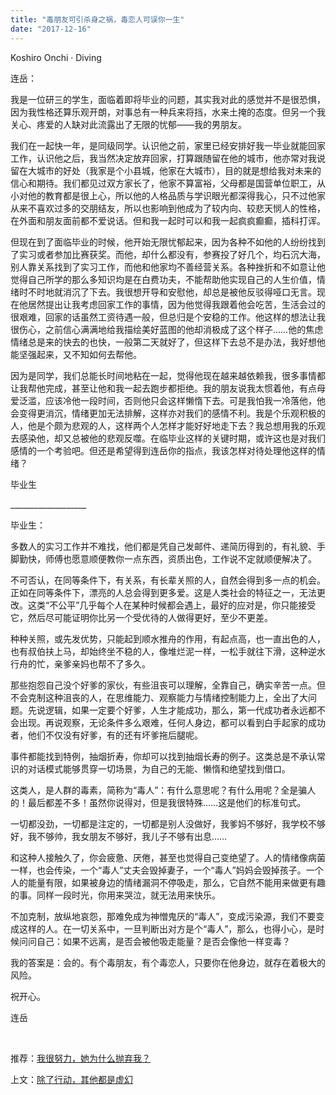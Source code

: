 ```yaml
---
title: "毒朋友可引杀身之祸，毒恋人可误你一生"
date: "2017-12-16"
---
```


Koshiro Onchi · Diving

连岳：

我是一位研三的学生，面临着即将毕业的问题，其实我对此的感觉并不是很恐惧，因为我性格还算乐观开朗，对事总有一种兵来将挡，水来土掩的态度。但另一个我关心、疼爱的人缺对此流露出了无限的忧郁——我的男朋友。

我们在一起快一年，是同级同学。认识他之前，家里已经安排好我一毕业就能回家工作，认识他之后，我当然决定放弃回家，打算跟随留在他的城市，他亦常对我说留在大城市的好处（我家是个小县城，他家在大城市），目的就是想给我对未来的信心和期待。我们都见过双方家长了，他家不算富裕，父母都是国营单位职工，从小对他的教育都是很上心，所以他的人格品质与学识眼光都深得我心，只不过他家从来不喜欢过多的交朋结友，所以也影响到他成为了较内向、较悲天悯人的性格，在外面和朋友面前都不爱说话。但和我一起时可以和我一起疯疯癫癫，插科打诨。

但现在到了面临毕业的时候，他开始无限忧郁起来，因为各种不如他的人纷纷找到了实习或者参加比赛获奖。而他，却什么都没有，参赛投了好几个，均石沉大海，别人靠关系找到了实习工作，而他和他家均不善经营关系。各种挫折和不如意让他觉得自己所学的那么多知识均是在白费功夫，不能帮助他实现自己的人生价值，情绪时不时地就消沉了下去。我很想开导和安慰他，却总是被他反驳得哑口无言。现在他居然提出让我考虑回家工作的事情，因为他觉得我跟着他会吃苦，生活会过的很艰难，回家的话虽然工资待遇一般，但总归是个安稳的工作。他这样的想法让我很伤心，之前信心满满地给我描绘美好蓝图的他却消极成了这个样子……他的焦虑情绪总是来的快去的也快，一般第二天就好了，但这样下去总不是办法，我好想他能坚强起来，又不知如何去帮他。

因为是同学，我们总能长时间地粘在一起，觉得他现在越来越依赖我，很多事情都让我帮他完成，甚至让他和我一起去跑步都拒绝。我的朋友说我太惯着他，有点母爱泛滥，应该冷他一段时间，否则他只会这样懒惰下去。可是我怕我一冷落他，他会变得更消沉，情绪更加无法排解，这样亦对我们的感情不利。我是个乐观积极的人，他是个颇为悲观的人，这样两个人怎样才能好好地走下去？我总想用我的乐观去感染他，却又总被他的悲观反噬。在临毕业这样的关键时期，或许这也是对我们感情的一个考验吧。但还是希望得到连岳你的指点，我该怎样对待处理他这样的情绪？

毕业生

\_\_\_\_\_\_\_\_\_\_\_\_\_\_\_\_\_\_\_

毕业生：

多数人的实习工作并不难找，他们都是凭自己发邮件、递简历得到的，有礼貌、手脚勤快，师傅也愿意顺便教你一点东西，资质出色，工作说不定就顺便解决了。

不可否认，在同等条件下，有关系，有长辈关照的人，自然会得到多一点的机会。正如在同等条件下，漂亮的人总会得到更多爱。这是人类社会的特征之一，无法更改。这类“不公平”几乎每个人在某种时候都会遇上，最好的应对是，你只能接受它，然后尽可能证明你比另一个受优待的人做得更好，至少不更差。

种种关照，或先发优势，只能起到顺水推舟的作用，有起点高，也一直出色的人，也有叔伯扶上马，却始终坐不稳的人，像堆烂泥一样，一松手就往下滑，这种逆水行舟的忙，亲爹亲妈也帮不了多久。

那些抱怨自己没个好爹的家伙，有些沮丧可以理解，全靠自己，确实辛苦一点。但不会克制这种沮丧的人，在思维能力、观察能力与情绪控制能力上，全出了大问题。先说逻辑，如果一定要个好爹，人生才能成功，那么，第一代成功者永远都不会出现。再说观察，无论条件多么艰难，任何人身边，都可以看到白手起家的成功者，他们不仅没有好爹，有的还有坏爹拖后腿呢。

事件都能找到特例，抽烟折寿，你却可以找到抽烟长寿的例子。这类总是不承认常识的对话模式能够贯穿一切场景，为自己的无能、懒惰和绝望找到借口。

这类人，是人群的毒素，简称为“毒人”：有什么意思呢？有什么用呢？全是骗人的！最后都差不多！虽然你说得对，但是我很特殊……这是他们的标准句式。

一切都没劲，一切都是注定的，一切都是别人没做好，我爹妈不够好，我学校不够好，我不够帅，我女朋友不够好，我儿子不够有出息……

和这种人接触久了，你会疲惫、厌倦，甚至也觉得自己变绝望了。人的情绪像病菌一样，也会传染，一个“毒人”丈夫会毁掉妻子，一个“毒人”妈妈会毁掉孩子。一个人的能量有限，如果被身边的情绪漏洞不停吸走，那么，它自然不能用来做更有趣的事。同样一段时光，你用来哭泣，就无法用来快乐。

不加克制，放纵地哀怨，那难免成为神憎鬼厌的“毒人”，变成污染源，我们不要变成这样的人。在一切关系中，一旦判断出对方是个“毒人”，那么，也得小心，是时候问问自己：如果不远离，是否会被他吸走能量？是否会像他一样变毒？

我的答案是：会的。有个毒朋友，有个毒恋人，只要你在他身边，就存在着极大的风险。

祝开心。

连岳

 

推荐：[我很努力，她为什么抛弃我？](http://mp.weixin.qq.com/s?__biz=MjM5NDU0Mjk2MQ==&mid=2651624449&idx=1&sn=ef2cc13306f1cb6cf69c30a782ababb8&chksm=bd7e101f8a0999094f21571e0c868e35657d075c18ba926f466c68c1fa887dbd43d41b5e5c80&scene=21#wechat_redirect)

上文：[除了行动，其他都是虚幻](http://mp.weixin.qq.com/s?__biz=MjM5NDU0Mjk2MQ==&mid=2651624593&idx=1&sn=22586605418cfeebe33aba2cc4494604&chksm=bd7e108f8a09999964d0c4d646ee279246cb4b816d8a84e058a6f9d0b9b3d5111cb415e62919&scene=21#wechat_redirect)
